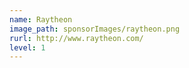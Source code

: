 ```yaml
---
name: Raytheon
image_path: sponsorImages/raytheon.png
rurl: http://www.raytheon.com/
level: 1
---
```


